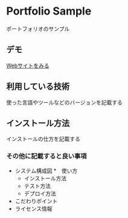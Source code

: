 Portfolio Sample
===

ポートフォリオのサンプル

## デモ
[Webサイトをみる](https://techis-jp-portfolio-sample-aki.herokuapp.com/)

## 利用している技術
使った言語やツールなどのバージョンを記載する

## インストール方法
インストールの仕方を記載する

### その他に記載すると良い事項
* システム構成図
*　使い方
    * インストール方法
    * テスト方法
    * デプロイ方法
* こだわりポイント
* ライセンス情報
